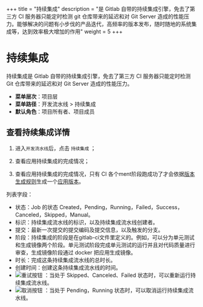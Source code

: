 ﻿+++
title = "持续集成"
description = "是 Gitlab 自带的持续集成引擎，免去了第三方 CI 服务器只能定时检测 git 仓库带来的延迟和对 Git Server 造成的性能压力。能够解决的问题有小步伐的产品迭代，高频率的版本发布，随时随地的系统集成等，达到效率极大增加的作用"
weight = 5
+++

# 持续集成

持续集成是 Gitlab 自带的持续集成引擎，免去了第三方 CI 服务器只能定时检测 Git 仓库带来的延迟和对 Git Server 造成的性能压力。

  - **菜单层次**：项目层
  - **菜单路径**：开发流水线 > 持续集成
  - **默认角色**：项目所有者、项目成员

## 查看持续集成详情

 1. 进入`开发流水线`后，点击 `持续集成` ；

 1. 查看应用持续集成的完成情况；

 1. 查看应用持续集成的完成情况，只有 CI 各个ment阶段跑成功了才会依据[版本生成规则](../branch)生成一个[应用版本](../../application-management/application-version)。

      
列表字段：

 - 状态：Job 的状态 Created，Pending，Running，Failed，Success，Canceled，Skipped，Manual。
 - 标识：持续集成流水线的标识，以及持续集成流水线创建者。
 - 提交：最新一次提交的提交编码及提交信息，以及触发的分支。
 - 阶段：持续集成的阶段是在gitlab-ci文件里定义的。例如，可以分为单元测试和生成镜像两个阶段。单元测试阶段完成单元测试的运行并且对代码质量进行审查，生成镜像阶段通过 docker 把应用生成镜像。
 - 时长：完成这条持续集成流水线的总时长。
 - 创建时间：创建这条持续集成流水线的时间。
 - ![重试按钮](/docs/user-guide/development-pipeline/image/retry_button.png) ：当处于 Skipped、Canceled、Failed 状态时，可以重新运行持续集成流水线。
 - ![取消按钮](/docs/user-guide/development-pipeline/image/cancle_button.png) ：当处于 Pending，Running 状态时，可以取消运行持续集成流水线。 
